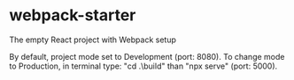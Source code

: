 # webpack-starter
The empty React project with Webpack setup

By default, project mode set to Development (port: 8080).
To change mode to Production, in terminal type: "cd .\build\" than "npx serve" (port: 5000).
